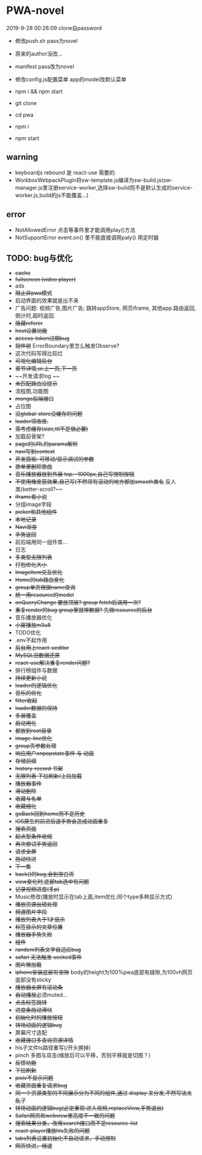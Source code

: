 # PWA-novel

2019-9-28 00:26:09 clone自password

- 修改push.sh pass为novel
- 原来的author没改...
- manifest pass改为novel
- 修改config.js配置菜单 app的model改默认菜单
- npm i && npm start

- git clone
- cd pwa
- npm i
- npm start

## warning

- keyboardjs rebound 是 react-use 需要的.
- WorkboxWebpackPlugin将sw-template.js编译为sw-build.js(sw-manager.js里注册service-worker,选择sw-build而不是默认生成的service-worker.js,build的js不能覆盖...)

## error

- NotAllowedError 点击等事件里才能调用play()方法
- NotSupportError event.on() 里不能直接调用paly() 用定时器

## TODO: bug与优化

- ~~cache~~
- ~~fullscreen (video player)~~
- ads
- ~~阻止非pwa模式~~
- 启动界面的效果就是出不来
- 广告问题: 视频广告,图片广告; 跳转appStore, 网页iframe, 其他app.路由返回,倒计时,超时返回.
- ~~隐藏referer~~
- ~~host设置功能~~
- ~~access-token过期bug~~
- ~~软件锁~~ ErrorBoundary里怎么触发Observe?
- 这次代码写得比较烂
- ~~可视化编辑后台~~
- ~~章节详情,ui:上一页,下一页~~
- ~~开发请求log ~~
- ~~未匹配路由没提示~~
- 流程图,功能图
- ~~mongo后端接口~~
- 占位图
- ~~没global-store没缓存的问题~~
- ~~loader得改改.~~
- ~~需考虑缓存(size,ttl不是很必要)~~
- 加载前骨架?
- ~~page的URL的params解析~~
- ~~navi写到context~~
- ~~开发面板: 可移动/显示调试的参数~~
- ~~歌单里删除歌曲~~
- ~~音乐播放器放到外层 top: -1000px,自己写控制按钮~~
- ~~不使用橡皮筋效果,自己写(不然得有滚动的地方都加smooth类名~~ 反人类)better-scroll?~~
- ~~iframe看小说~~
- 分组image字段
- ~~picker和其他组件~~
- ~~本地记录~~
- ~~Navi渐变~~
- ~~手势返回~~
- 前后端用同一组件库...
- 日志
- ~~多类型无限列表~~
- ~~打包优化大小~~
- ~~ImageItem交互优化~~
- ~~Home的tab路由变化~~
- ~~group单页根据name查询~~
- ~~统一用resource的model~~
- ~~onQueryChange 要放顶层? group fetch后调用一次?~~
- ~~重复render的bug group里就带数据? 先做resource的后台~~
- 音乐播放器优化
- ~~小窗播放m3u8~~
- TODO优化
- .env不起作用
- ~~后台用上react-ueditor~~
- ~~MySQL旧数据还原~~
- ~~react-use解决重复render问题?~~
- 排行榜组件与数据
- ~~持续更新小说~~
- ~~loader的逻辑优化~~
- ~~音乐的优化~~
- ~~filter收起~~
- ~~loader数据的保持~~
- ~~多层覆盖~~
- ~~启动用化~~
- ~~都放到root目录~~
- ~~image-line优化~~
- ~~group页参数处理~~
- ~~响应用户onpopstate事件 与 动画~~
- ~~存储前缀~~
- ~~history-record 书架~~
- ~~无限列表 下拉刷新/上拉加载~~
- ~~播放器事件~~
- ~~滑动删除~~
- ~~收藏与名单~~
- ~~收藏细化~~
- ~~goBack回到home而不是历史~~
- ~~iOS原生的前进后退手势会造成动画重复~~
- ~~搜索页面~~
- ~~起点型条件收缩~~
- ~~再次尝试手势返回~~
- ~~请求全屏~~
- ~~拖动快进~~
- ~~下一集~~
- ~~back()的bug,会到空白页~~
- ~~view变化时,底部tab选中有问题~~
- ~~记录视频进度(多p)~~
- Music修改(播放时显示在tab上面,item优化:同个type多种显示方式)
- ~~播放资源出错处理~~
- ~~频道图片字段~~
- ~~播放列表大于1才显示~~
- ~~标签显示的文章位置~~
- ~~播放器手势失败~~
- ~~组件~~
- ~~random列表文字自适应bug~~
- ~~safari 无法触发 seeked事件~~
- ~~图片懒加载~~
- ~~iphone安装底部有空隙~~ body的height为100%pwa底部有缝隙,为100vh网页底部没有sticky
- ~~播放器全屏有滚动条~~
- ~~自动播放~~必须muted...
- ~~点击标签跳转~~
- ~~进度条拖动滑块~~
- ~~初始化时的播放按钮~~
- ~~转场动画的逻辑bug~~
- 屏幕尺寸适配
- ~~收藏接口多查询资源详情~~
- hls子文件ts路径重写(/开头换掉)
- pinch 多图与双击(缩放后可以平移，否则平移就是切图？)
- ~~反馈功能~~
- ~~下拉刷新~~
- ~~pixiv不显示问题~~
- ~~收藏页面重复请求bug~~
- ~~同一个资源类型的不同展示分为不同的组件,通过 display 来分发,不然写法太乱了~~
- ~~转场动画的逻辑bug(必定重现:进入视频,replaceView,手势退出)~~
- ~~Safari网页和webview里高度不一致的问题~~
- ~~搜索结果分类，改用search接口而不是resource-list~~
- ~~react-player播放hls失败的问题~~
- ~~tabs列表设置初始化不自动请求，手动控制~~
- ~~网页快进，倍速~~